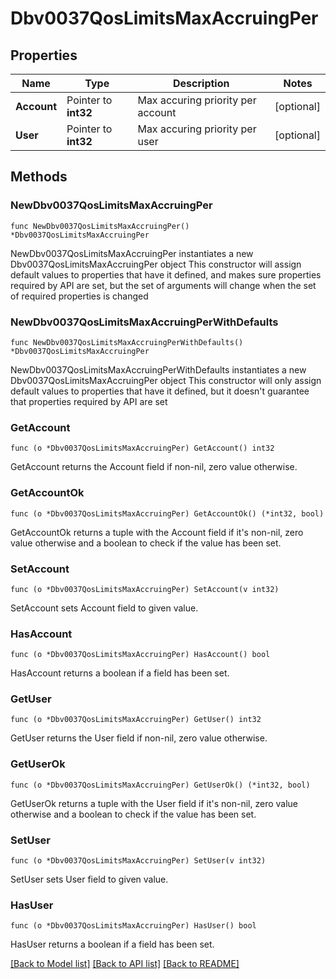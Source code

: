 # Dbv0037QosLimitsMaxAccruingPer

## Properties

Name | Type | Description | Notes
------------ | ------------- | ------------- | -------------
**Account** | Pointer to **int32** | Max accuring priority per account | [optional] 
**User** | Pointer to **int32** | Max accuring priority per user | [optional] 

## Methods

### NewDbv0037QosLimitsMaxAccruingPer

`func NewDbv0037QosLimitsMaxAccruingPer() *Dbv0037QosLimitsMaxAccruingPer`

NewDbv0037QosLimitsMaxAccruingPer instantiates a new Dbv0037QosLimitsMaxAccruingPer object
This constructor will assign default values to properties that have it defined,
and makes sure properties required by API are set, but the set of arguments
will change when the set of required properties is changed

### NewDbv0037QosLimitsMaxAccruingPerWithDefaults

`func NewDbv0037QosLimitsMaxAccruingPerWithDefaults() *Dbv0037QosLimitsMaxAccruingPer`

NewDbv0037QosLimitsMaxAccruingPerWithDefaults instantiates a new Dbv0037QosLimitsMaxAccruingPer object
This constructor will only assign default values to properties that have it defined,
but it doesn't guarantee that properties required by API are set

### GetAccount

`func (o *Dbv0037QosLimitsMaxAccruingPer) GetAccount() int32`

GetAccount returns the Account field if non-nil, zero value otherwise.

### GetAccountOk

`func (o *Dbv0037QosLimitsMaxAccruingPer) GetAccountOk() (*int32, bool)`

GetAccountOk returns a tuple with the Account field if it's non-nil, zero value otherwise
and a boolean to check if the value has been set.

### SetAccount

`func (o *Dbv0037QosLimitsMaxAccruingPer) SetAccount(v int32)`

SetAccount sets Account field to given value.

### HasAccount

`func (o *Dbv0037QosLimitsMaxAccruingPer) HasAccount() bool`

HasAccount returns a boolean if a field has been set.

### GetUser

`func (o *Dbv0037QosLimitsMaxAccruingPer) GetUser() int32`

GetUser returns the User field if non-nil, zero value otherwise.

### GetUserOk

`func (o *Dbv0037QosLimitsMaxAccruingPer) GetUserOk() (*int32, bool)`

GetUserOk returns a tuple with the User field if it's non-nil, zero value otherwise
and a boolean to check if the value has been set.

### SetUser

`func (o *Dbv0037QosLimitsMaxAccruingPer) SetUser(v int32)`

SetUser sets User field to given value.

### HasUser

`func (o *Dbv0037QosLimitsMaxAccruingPer) HasUser() bool`

HasUser returns a boolean if a field has been set.


[[Back to Model list]](../README.md#documentation-for-models) [[Back to API list]](../README.md#documentation-for-api-endpoints) [[Back to README]](../README.md)


